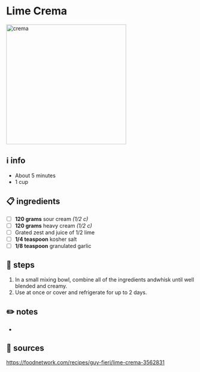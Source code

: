 # Lime Crema  
<img src="https://downshiftology.com/wp-content/uploads/2020/04/Lime-Crema-5.jpg" alt="crema" width="320"/>  

## ℹ️ info  
* About 5 minutes  
* 1 cup  

## 📋 ingredients  
- [ ] **120	grams**	sour cream *(1/2 c)*
- [ ] **120	grams**	heavy cream *(1/2 c)*
- [ ] Grated zest and juice of 1/2 lime
- [ ] **1/4	teaspoon**	kosher salt
- [ ] **1/8	teaspoon**	granulated garlic

## 🔪 steps  
1. In a small mixing bowl, combine all of the ingredients andwhisk until well blended and creamy.
2. Use at once or cover and refrigerate for up to 2 days.

## ✏️ notes  
* 

## 🔗 sources  
https://foodnetwork.com/recipes/guy-fieri/lime-crema-3562831  
